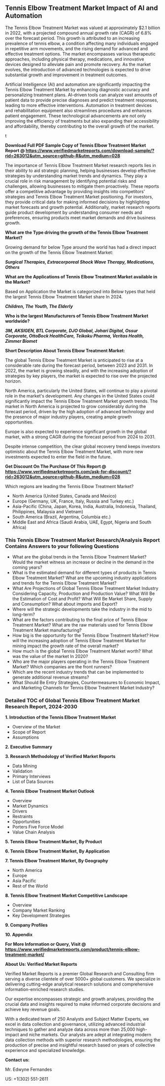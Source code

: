 <h2>Tennis Elbow Treatment Market Impact of AI and Automation</h2><p>The Tennis Elbow Treatment Market was valued at approximately $2.1 billion in 2022, with a projected compound annual growth rate (CAGR) of 6.8% over the forecast period. This growth is attributed to an increasing prevalence of tennis elbow, a condition affecting many individuals engaged in repetitive arm movements, and the rising demand for advanced and effective treatment options. The market encompasses various therapeutic approaches, including physical therapy, medications, and innovative devices designed to alleviate pain and promote recovery. As the market evolves, the introduction of advanced technologies is expected to drive substantial growth and improvement in treatment outcomes.</p><p>Artificial Intelligence (AI) and automation are significantly impacting the Tennis Elbow Treatment Market by enhancing diagnostic accuracy and personalizing treatment plans. AI-driven tools can analyze vast amounts of patient data to provide precise diagnoses and predict treatment responses, leading to more effective interventions. Automation in treatment devices and rehabilitation equipment also streamlines procedures and enhances patient engagement. These technological advancements are not only improving the efficiency of treatments but also expanding their accessibility and affordability, thereby contributing to the overall growth of the market.</p>t</p><p id="" class=""><strong>Download Full PDF Sample Copy of Tennis Elbow Treatment Market Report @ <a href="https://www.verifiedmarketreports.com/download-sample/?rid=263012&utm_source=github-R&utm_medium=028" target="_blank">https://www.verifiedmarketreports.com/download-sample/?rid=263012&utm_source=github-R&utm_medium=028</a></strong></p><p>The importance of&nbsp;Tennis Elbow Treatment Market research reports lies in their ability to aid strategic planning, helping businesses develop effective strategies by understanding market trends and dynamics. They play a crucial role in risk management by identifying potential risks and challenges, allowing businesses to mitigate them proactively. These reports offer a competitive advantage by providing insights into competitors' strategies and Tennis Elbow Treatment Market positioning. For investors, they provide critical data for making informed decisions by highlighting market forecasts and growth potential. Additionally, market research reports guide product development by understanding consumer needs and preferences, ensuring products meet market demands and drive business growth.</p><p><strong>What are the&nbsp;Type driving the growth of the Tennis Elbow Treatment Market?</strong></p><p id="" class="">Growing demand for below Type around the world has had a direct impact on the growth of the Tennis Elbow Treatment Market:</p><em><strong>Surgical Therapies, Extracorporeal Shock Wave Therapy, Medications, Others</strong></em></p><strong>What are the&nbsp;Applications&nbsp;of Tennis Elbow Treatment Market available in the Market?</strong></p><p id="" class="">Based on Application the Market is categorized into Below types that held the largest Tennis Elbow Treatment Market share In 2024.</p><em><strong>Children, The Youth, The Elderly</strong></em></p><strong>Who is the largest Manufacturers of Tennis Elbow Treatment Market worldwide?</strong></p><p><em><strong>3M, AKSIGEN, BTL Corporate, DJO Global, Johari Digital, Ossur Corporate, OttoBock HealthCare, Teikoku Pharma, Veritas Health, Zimmer Biomet</strong></em></p><p id="" class=""><strong>Short Description About Tennis Elbow Treatment Market:</strong></p><p>The global Tennis Elbow Treatment Market is anticipated to rise at a considerable rate during the forecast period, between 2023 and 2031. In 2022, the market is growing steadily, and with the increasing adoption of strategies by key players, the market is expected to rise over the projected horizon.</p><p>North America, particularly the United States, will continue to play a pivotal role in the market's development. Any changes in the United States could significantly impact the Tennis Elbow Treatment Market growth trends. The market in North America is projected to grow considerably during the forecast period, driven by the high adoption of advanced technology and the presence of major industry players, creating ample growth opportunities.</p><p>Europe is also expected to experience significant growth in the global market, with a strong CAGR during the forecast period from 2024 to 2031.</p><p>Despite intense competition, the clear global recovery trend keeps investors optimistic about the Tennis Elbow Treatment Market, with more new investments expected to enter the field in the future.</p><p id="" class=""><strong>Get Discount On The Purchase Of This Report @ <a href="https://www.verifiedmarketreports.com/ask-for-discount/?rid=263012&utm_source=github-R&utm_medium=028" target="_blank">https://www.verifiedmarketreports.com/ask-for-discount/?rid=263012&utm_source=github-R&utm_medium=028</a></strong></p>Which regions are leading the Tennis Elbow Treatment Market?</p><ul><li>North America (United States, Canada and Mexico)</li><li>Europe (Germany, UK, France, Italy, Russia and Turkey etc.)</li><li>Asia-Pacific (China, Japan, Korea, India, Australia, Indonesia, Thailand, Philippines, Malaysia and Vietnam)</li><li>South America (Brazil, Argentina, Columbia etc.)</li><li>Middle East and Africa (Saudi Arabia, UAE, Egypt, Nigeria and South Africa)</li></ul><h3 id="" class="">This Tennis Elbow Treatment Market Research/Analysis Report Contains Answers to your following Questions</h3><ul><li>What are the global trends in the Tennis Elbow Treatment Market? Would the market witness an increase or decline in the demand in the coming years?</li><li>What is the estimated demand for different types of products in Tennis Elbow Treatment Market? What are the upcoming industry applications and trends for the Tennis Elbow Treatment Market?</li><li>What Are Projections of Global Tennis Elbow Treatment Market Industry Considering Capacity, Production and Production Value? What Will Be the Estimation of Cost and Profit? What Will Be Market Share, Supply and Consumption? What about imports and Export?</li><li>Where will the strategic developments take the industry in the mid to long-term?</li><li>What are the factors contributing to the final price of Tennis Elbow Treatment Market? What are the raw materials used for Tennis Elbow Treatment Market manufacturing?</li><li>How big is the opportunity for the Tennis Elbow Treatment Market? How will the increasing adoption of Tennis Elbow Treatment Market for mining impact the growth rate of the overall market?</li><li>How much is the global Tennis Elbow Treatment Market worth? What was the value of the market In 2020?</li><li>Who are the major players operating in the Tennis Elbow Treatment Market? Which companies are the front runners?</li><li>Which are the recent industry trends that can be implemented to generate additional revenue streams?</li><li>What Should Be Entry Strategies, Countermeasures to Economic Impact, and Marketing Channels for Tennis Elbow Treatment Market Industry?</li></ul><h3 id="" class="">Detailed TOC of Global Tennis Elbow Treatment Market Research Report, 2024-2030</h3><p id="" class=""><strong>1. Introduction of the Tennis Elbow Treatment Market</strong></p><ul><li>Overview of the Market</li><li>Scope of Report</li><li>Assumptions</li></ul><p id="" class=""><strong>2. Executive Summary</strong></p><p id="" class=""><strong>3. Research Methodology of Verified Market Reports</strong></p><ul><li>Data Mining</li><li>Validation</li><li>Primary Interviews</li><li>List of Data Sources</li></ul><p id="" class=""><strong>4. Tennis Elbow Treatment Market Outlook</strong></p><ul><li>Overview</li><li>Market Dynamics</li><li>Drivers</li><li>Restraints</li><li>Opportunities</li><li>Porters Five Force Model</li><li>Value Chain Analysis</li></ul><p id="" class=""><strong>5. Tennis Elbow Treatment Market, By Product</strong></p><p id="" class=""><strong>6. Tennis Elbow Treatment Market, By Application</strong></p><p id="" class=""><strong>7. Tennis Elbow Treatment Market, By Geography</strong></p><ul><li>North America</li><li>Europe</li><li>Asia Pacific</li><li>Rest of the World</li></ul><p id="" class=""><strong>8. Tennis Elbow Treatment Market Competitive Landscape</strong></p><ul><li>Overview</li><li>Company Market Ranking</li><li>Key Development Strategies</li></ul><p id="" class=""><strong>9. Company Profiles</strong></p><p id="" class=""><strong>10. Appendix</strong></p><p id="" class=""><strong>For More Information or Query, Visit @ <a href="https://www.verifiedmarketreports.com/product/tennis-elbow-treatment-market/" target="_blank">https://www.verifiedmarketreports.com/product/tennis-elbow-treatment-market/</a></strong></p><p id="" class=""><strong>About Us: Verified Market Reports</strong></p><p id="" class="">Verified Market Reports is a premier Global Research and Consulting firm serving a diverse clientele of over 5000+ global customers. We specialize in delivering cutting-edge analytical research solutions and comprehensive information-enriched research studies.</p><p id="" class="">Our expertise encompasses strategic and growth analyses, providing the crucial data and insights required to make informed corporate decisions and achieve key revenue goals.</p><p id="" class="">With a dedicated team of 250 Analysts and Subject Matter Experts, we excel in data collection and governance, utilizing advanced industrial techniques to gather and analyze data across more than 25,000 high-impact and niche markets. Our analysts are adept at integrating modern data collection methods with superior research methodologies, ensuring the production of precise and insightful research based on years of collective experience and specialized knowledge.</p><p id="" class=""><strong>Contact us:</strong></p><p id="" class="">Mr. Edwyne Fernandes</p><p id="" class="">US: +1(302) 551-2611</p>
